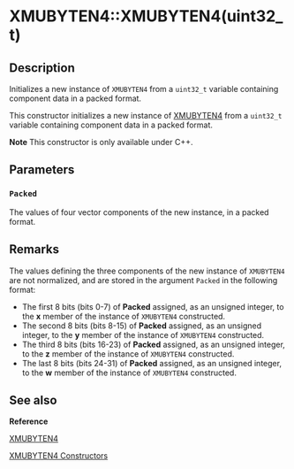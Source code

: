 # XMUBYTEN4::XMUBYTEN4(uint32_t)

## Description

Initializes a new instance of `XMUBYTEN4` from a `uint32_t` variable containing component data in a packed format.

This constructor initializes a new instance of [XMUBYTEN4](https://msdn.microsoft.com/552002c1-0000-44a6-9f43-9c958a8d1aa3) from a
`uint32_t` variable containing component data in a packed format.

**Note** This constructor is only available under C++.

## Parameters

### `Packed`

The values of four vector components of the new instance, in a packed format.

## Remarks

The values defining the three components of the new instance of `XMUBYTEN4` are
not normalized, and are stored in the argument `Packed` in the following
format:

* The first 8 bits (bits 0-7) of **Packed** assigned, as an unsigned
  integer, to the **x** member of the instance of `XMUBYTEN4` constructed.
* The second 8 bits (bits 8-15) of **Packed** assigned, as an unsigned
  integer, to the **y** member of the instance of `XMUBYTEN4` constructed.
* The third 8 bits (bits 16-23) of **Packed** assigned, as an unsigned
  integer, to the **z** member of the instance of `XMUBYTEN4` constructed.
* The last 8 bits (bits 24-31) of **Packed** assigned, as an unsigned
  integer, to the **w** member of the instance of `XMUBYTEN4` constructed.

## See also

**Reference**

[XMUBYTEN4](https://learn.microsoft.com/windows/desktop/api/directxpackedvector/ns-directxpackedvector-xmubyten4)

[XMUBYTEN4 Constructors](https://learn.microsoft.com/windows/desktop/dxmath/xmubyten4-ctor)